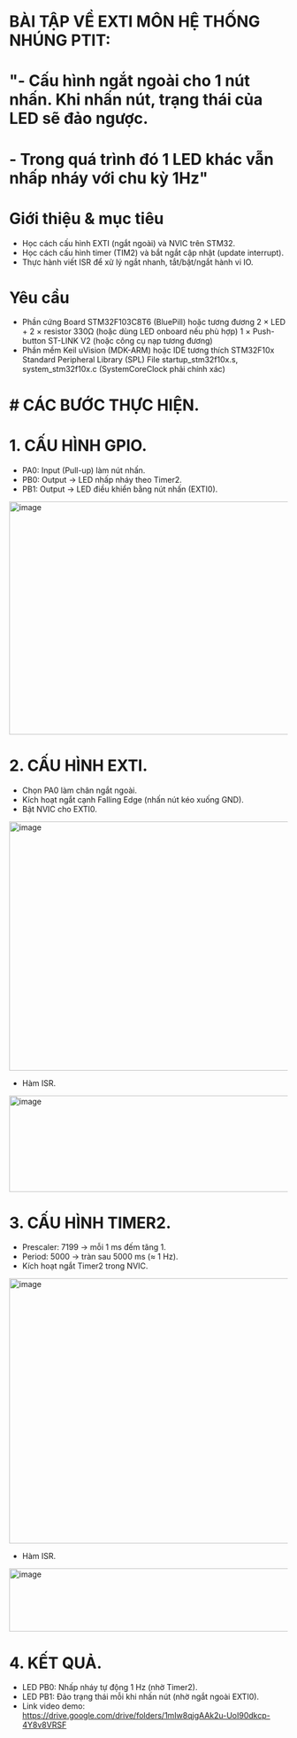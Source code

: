 # BÀI TẬP VỀ EXTI MÔN HỆ THỐNG NHÚNG PTIT: 
# "- Cấu hình ngắt ngoài cho 1 nút nhấn. Khi nhấn nút, trạng thái của LED sẽ đảo ngược.
# - Trong quá trình đó 1 LED khác vẫn nhấp nháy với chu kỳ 1Hz"

# Giới thiệu & mục tiêu
- Học cách cấu hình EXTI (ngắt ngoài) và NVIC trên STM32.
- Học cách cấu hình timer (TIM2) và bắt ngắt cập nhật (update interrupt).
- Thực hành viết ISR để xử lý ngắt nhanh, tắt/bật/ngắt hành vi IO.
# Yêu cầu
- Phần cứng
Board STM32F103C8T6 (BluePill) hoặc tương đương
2 × LED + 2 × resistor 330Ω (hoặc dùng LED onboard nếu phù hợp)
1 × Push-button
ST-LINK V2 (hoặc công cụ nạp tương đương)
- Phần mềm
Keil uVision (MDK-ARM) hoặc IDE tương thích
STM32F10x Standard Peripheral Library (SPL)
File startup_stm32f10x.s, system_stm32f10x.c (SystemCoreClock phải chính xác)

# # CÁC BƯỚC THỰC HIỆN.
# 1. CẤU HÌNH GPIO.
- PA0: Input (Pull-up) làm nút nhấn.
- PB0: Output → LED nhấp nháy theo Timer2.
- PB1: Output → LED điều khiển bằng nút nhấn (EXTI0).
<img width="973" height="421" alt="image" src="https://github.com/user-attachments/assets/510e1178-0cd3-4aad-be00-a1f768831871" />

# 2. CẤU HÌNH EXTI.
- Chọn PA0 làm chân ngắt ngoài.
- Kích hoạt ngắt cạnh Falling Edge (nhấn nút kéo xuống GND).
- Bật NVIC cho EXTI0.
<img width="786" height="450" alt="image" src="https://github.com/user-attachments/assets/e198670a-584e-40ea-89c8-192826602ae5" />

- Hàm ISR.
<img width="663" height="174" alt="image" src="https://github.com/user-attachments/assets/5b5aded9-7657-4122-a864-ad12709e55be" />

# 3. CẤU HÌNH TIMER2.
- Prescaler: 7199 → mỗi 1 ms đếm tăng 1.
- Period: 5000 → tràn sau 5000 ms (≈ 1 Hz).
- Kích hoạt ngắt Timer2 trong NVIC.
<img width="713" height="479" alt="image" src="https://github.com/user-attachments/assets/b9786ea2-83d5-48f0-bbf1-6d71e42537d1" />

- Hàm ISR.
<img width="708" height="114" alt="image" src="https://github.com/user-attachments/assets/690e85dc-c52d-48fa-a5b7-4076f25ba16a" />

# 4. KẾT QUẢ.
- LED PB0: Nhấp nháy tự động 1 Hz (nhờ Timer2).
- LED PB1: Đảo trạng thái mỗi khi nhấn nút (nhờ ngắt ngoài EXTI0).
- Link video demo: https://drive.google.com/drive/folders/1mIw8qjgAAk2u-UoI90dkcp-4Y8v8VRSF




